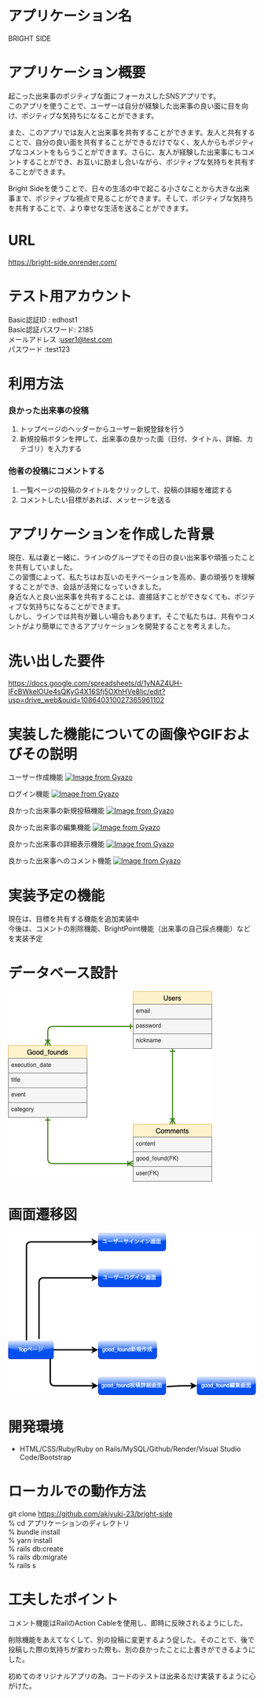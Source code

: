 # アプリケーション名 <br>
BRIGHT SIDE

# アプリケーション概要	
起こった出来事のポジティブな面にフォーカスしたSNSアプリです。</br>
このアプリを使うことで、ユーザーは自分が経験した出来事の良い面に目を向け、ポジティブな気持ちになることができます。</br>

また、このアプリでは友人と出来事を共有することができます。友人と共有することで、自分の良い面を共有することができるだけでなく、友人からもポジティブなコメントをもらうことができます。さらに、友人が経験した出来事にもコメントすることができ、お互いに励まし合いながら、ポジティブな気持ちを共有することができます。

Bright Sideを使うことで、日々の生活の中で起こる小さなことから大きな出来事まで、ポジティブな視点で見ることができます。そして、ポジティブな気持ちを共有することで、より幸せな生活を送ることができます。

# URL	
https://bright-side.onrender.com/

# テスト用アカウント
Basic認証ID      : edhost1</br>
Basic認証パスワード: 2185</br>
メールアドレス     :user1@test.com</br>
パスワード        :test123</br>

# 利用方法

### 良かった出来事の投稿
  1. トップページのヘッダーからユーザー新規登録を行う</br>
  2. 新規投稿ボタンを押して、出来事の良かった面（日付、タイトル、詳細、カテゴリ）を入力する	

### 他者の投稿にコメントする
  1. 一覧ページの投稿のタイトルをクリックして、投稿の詳細を確認する</br>
  2. コメントしたい目標があれば、メッセージを送る

# アプリケーションを作成した背景
現在、私は妻と一緒に、ラインのグループでその日の良い出来事や頑張ったことを共有していました。</br>
この習慣によって、私たちはお互いのモチベーションを高め、妻の頑張りを理解することができ、会話が活発になっていきました。</br>
身近な人と良い出来事を共有することは、直接話すことができなくても、ポジティブな気持ちになることができます。
<br>
しかし、ラインでは共有が難しい場合もあります。そこで私たちは、共有やコメントがより簡単にできるアプリケーションを開発することを考えました。	

# 洗い出した要件	
https://docs.google.com/spreadsheets/d/1yNAZ4UH-IFcBWkelOUe4sQKyG4X16Sfj5OXhHVe8lic/edit?usp=drive_web&ouid=108640310027365961102

# 実装した機能についての画像やGIFおよびその説明
ユーザー作成機能
[![Image from Gyazo](https://i.gyazo.com/c32b430447247d0eae803c4ce72d09a4.gif)](https://gyazo.com/c32b430447247d0eae803c4ce72d09a4)

ログイン機能
[![Image from Gyazo](https://i.gyazo.com/e297c805e0f8408e3993a6a88763bf18.gif)](https://gyazo.com/e297c805e0f8408e3993a6a88763bf18)

良かった出来事の新規投稿機能
[![Image from Gyazo](https://i.gyazo.com/10acfa2fa5b75c9d93f7eb2938d4e9b1.gif)](https://gyazo.com/10acfa2fa5b75c9d93f7eb2938d4e9b1)

良かった出来事の編集機能
[![Image from Gyazo](https://i.gyazo.com/1dda46ab27f88aab5d0cc6dc795f24f4.gif)](https://gyazo.com/1dda46ab27f88aab5d0cc6dc795f24f4)

良かった出来事の詳細表示機能
[![Image from Gyazo](https://i.gyazo.com/2614275e892c3c7301a84ed73204c288.gif)](https://gyazo.com/2614275e892c3c7301a84ed73204c288)

良かった出来事へのコメント機能
[![Image from Gyazo](https://i.gyazo.com/445ff8b3c28da73f0d6c59c74828d6a6.gif)](https://gyazo.com/445ff8b3c28da73f0d6c59c74828d6a6)

# 実装予定の機能
現在は、目標を共有する機能を追加実装中</br>
今後は、コメントの削除機能、BrightPoint機能（出来事の自己採点機能）などを実装予定

# データベース設計	
![DB設計](bright-side.png)

# 画面遷移図	
![画面遷移図](遷移図.png)

# 開発環境	
* HTML/CSS/Ruby/Ruby on Rails/MySQL/Github/Render/Visual Studio Code/Bootstrap

# ローカルでの動作方法
git clone https://github.com/akiyuki-23/bright-side<br>
% cd アプリケーションのディレクトリ<br>
% bundle install<br>
% yarn install<br>
% rails db:create<br>
% rails db:migrate<br>
% rails s<br>

# 工夫したポイント	
コメント機能はRailのAction Cableを使用し、即時に反映されるようにした。</br>

削除機能をあえてなくして、別の投稿に変更するよう促した。そのことで、後で投稿した際の気持ちが変わった際も、別の良かったことに上書きができるようにした。

初めてのオリジナルアプリの為、コードのテストは出来るだけ実装するように心がけた。